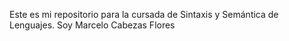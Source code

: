 Este es mi repositorio para la cursada de Sintaxis y Semántica de Lenguajes. Soy Marcelo Cabezas Flores
